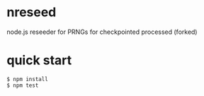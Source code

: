 # nreseed

node.js reseeder for PRNGs for checkpointed processed (forked)

# quick start

    $ npm install
    $ npm test
